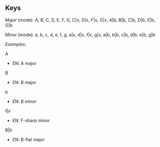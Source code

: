 ## Keys
Major (mode): A, B, C, D, E, F, G, C|x, D|x, F|x, G|x, A|b, B|b, C|b, D|b, E|b, G|b

Minor (mode): a, b, c, d, e, f, g, a|x, d|x, f|x, g|x, a|b, b|b, c|b, d|b, e|b, g|b



_Examples_:

A

- EN: A major

B

- EN: B major

b

- EN: B minor

f|x

- EN: F-sharp minor

B|b

- EN: B-flat major
